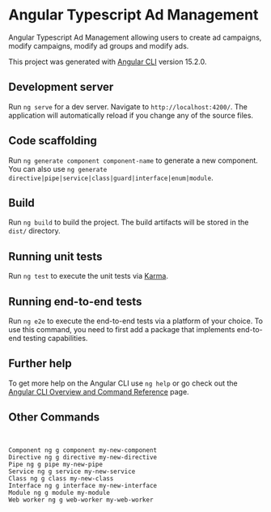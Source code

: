 # Angular Typescript Ad Management
Angular Typescript Ad Management allowing users to create ad campaigns, modify campaigns, modify ad groups and modify ads.

This project was generated with [Angular CLI](https://github.com/angular/angular-cli) version 15.2.0.

## Development server

Run `ng serve` for a dev server. Navigate to `http://localhost:4200/`. The application will automatically reload if you change any of the source files.

## Code scaffolding

Run `ng generate component component-name` to generate a new component. You can also use `ng generate directive|pipe|service|class|guard|interface|enum|module`.

## Build

Run `ng build` to build the project. The build artifacts will be stored in the `dist/` directory.

## Running unit tests

Run `ng test` to execute the unit tests via [Karma](https://karma-runner.github.io).

## Running end-to-end tests

Run `ng e2e` to execute the end-to-end tests via a platform of your choice. To use this command, you need to first add a package that implements end-to-end testing capabilities.

## Further help

To get more help on the Angular CLI use `ng help` or go check out the [Angular CLI Overview and Command Reference](https://angular.io/cli) page.


## Other Commands

```cli


Component ng g component my-new-component
Directive ng g directive my-new-directive
Pipe ng g pipe my-new-pipe
Service ng g service my-new-service
Class ng g class my-new-class
Interface ng g interface my-new-interface
Module ng g module my-module
Web worker ng g web-worker my-web-worker

```